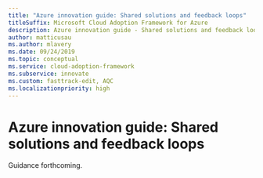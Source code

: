 ```yaml
---
title: "Azure innovation guide: Shared solutions and feedback loops" 
titleSuffix: Microsoft Cloud Adoption Framework for Azure
description: Azure innovation guide - Shared solutions and feedback loops
author: matticusau
ms.author: mlavery
ms.date: 09/24/2019
ms.topic: conceptual
ms.service: cloud-adoption-framework
ms.subservice: innovate
ms.custom: fasttrack-edit, AQC
ms.localizationpriority: high
---
```


# Azure innovation guide: Shared solutions and feedback loops

Guidance forthcoming.
